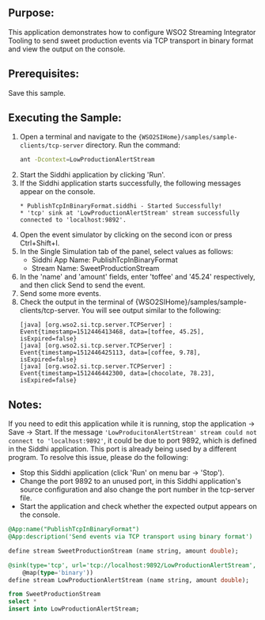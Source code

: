 
## Purpose:
This application demonstrates how to configure WSO2 Streaming Integrator Tooling to send sweet production events via TCP transport in binary format and view the output on the console.

## Prerequisites:
Save this sample.

## Executing the Sample:
1. Open a terminal and navigate to the `{WSO2SIHome}/samples/sample-clients/tcp-server` directory. Run the command:
    ```bash
    ant -Dcontext=LowProductionAlertStream
    ```
2. Start the Siddhi application by clicking 'Run'.
3. If the Siddhi application starts successfully, the following messages appear on the console.
    ```
    * PublishTcpInBinaryFormat.siddhi - Started Successfully!
    * 'tcp' sink at 'LowProductionAlertStream' stream successfully connected to 'localhost:9892'.
    ```
4. Open the event simulator by clicking on the second icon or press Ctrl+Shift+I.
5. In the Single Simulation tab of the panel, select values as follows:
    * Siddhi App Name: PublishTcpInBinaryFormat
    * Stream Name: SweetProductionStream
6. In the 'name' and 'amount' fields, enter 'toffee' and '45.24' respectively, and then click Send to send the event.
7. Send some more events.
8. Check the output in the terminal of {WSO2SIHome}/samples/sample-clients/tcp-server. You will see output similar to the following:
    ```
    [java] [org.wso2.si.tcp.server.TCPServer] : Event{timestamp=1512446413468, data=[toffee, 45.25], isExpired=false}
    [java] [org.wso2.si.tcp.server.TCPServer] : Event{timestamp=1512446425113, data=[coffee, 9.78], isExpired=false}
    [java] [org.wso2.si.tcp.server.TCPServer] : Event{timestamp=1512446442300, data=[chocolate, 78.23], isExpired=false}
    ```

## Notes:
If you need to edit this application while it is running, stop the application -> Save -> Start.
If the message `'LowProducitonAlertStream' stream could not connect to 'localhost:9892'`, it could be due to port 9892, which is defined in the Siddhi application. This port is already being used by a different program. To resolve this issue, please do the following:
* Stop this Siddhi application (click 'Run' on menu bar -> 'Stop').
* Change the port 9892 to an unused port, in this Siddhi application's source configuration and also change the port number in the tcp-server file.
* Start the application and check whether the expected output appears on the console.

```sql
@App:name("PublishTcpInBinaryFormat")
@App:description('Send events via TCP transport using binary format')

define stream SweetProductionStream (name string, amount double);

@sink(type='tcp', url='tcp://localhost:9892/LowProductionAlertStream',
    @map(type='binary'))
define stream LowProductionAlertStream (name string, amount double);

from SweetProductionStream
select *
insert into LowProductionAlertStream;
```